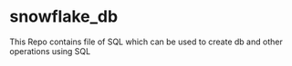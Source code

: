 # snowflake_db
This Repo contains file of SQL which can be used to create db and other operations using SQL
